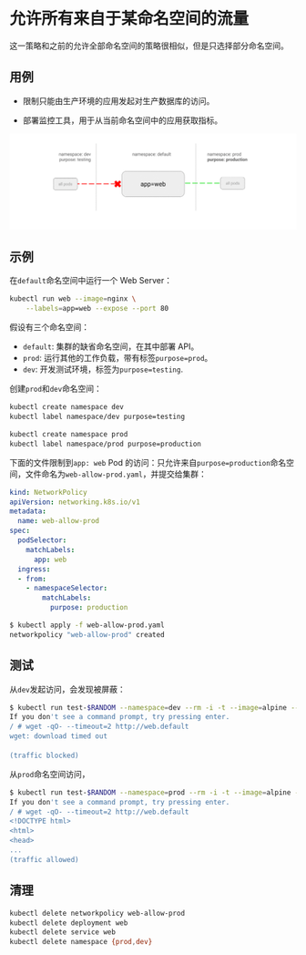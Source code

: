 # 允许所有来自于某命名空间的流量

这一策略和之前的允许全部命名空间的策略很相似，但是只选择部分命名空间。

## 用例

- 限制只能由生产环境的应用发起对生产数据库的访问。

- 部署监控工具，用于从当前命名空间中的应用获取指标。

![Diagram of ALLOW all traffic from a namespace policy](img/6.gif)

## 示例

在`default`命名空间中运行一个 Web Server：

~~~sh
kubectl run web --image=nginx \
    --labels=app=web --expose --port 80
~~~

假设有三个命名空间：

- `default`: 集群的缺省命名空间，在其中部署 API。
- `prod`: 运行其他的工作负载，带有标签`purpose=prod`。
- `dev`: 开发测试环境，标签为`purpose=testing`.

创建`prod`和`dev`命名空间：

~~~sh
kubectl create namespace dev
kubectl label namespace/dev purpose=testing
~~~

~~~sh
kubectl create namespace prod
kubectl label namespace/prod purpose=production
~~~

下面的文件限制到`app: web` Pod 的访问：只允许来自`purpose=production`命名空间，文件命名为`web-allow-prod.yaml`，并提交给集群：

~~~yaml
kind: NetworkPolicy
apiVersion: networking.k8s.io/v1
metadata:
  name: web-allow-prod
spec:
  podSelector:
    matchLabels:
      app: web
  ingress:
  - from:
    - namespaceSelector:
        matchLabels:
          purpose: production
~~~

~~~sh
$ kubectl apply -f web-allow-prod.yaml
networkpolicy "web-allow-prod" created
~~~

## 测试

从`dev`发起访问，会发现被屏蔽：

~~~sh
$ kubectl run test-$RANDOM --namespace=dev --rm -i -t --image=alpine -- sh
If you don't see a command prompt, try pressing enter.
/ # wget -qO- --timeout=2 http://web.default
wget: download timed out

(traffic blocked)
~~~

从`prod`命名空间访问，

~~~sh
$ kubectl run test-$RANDOM --namespace=prod --rm -i -t --image=alpine -- sh
If you don't see a command prompt, try pressing enter.
/ # wget -qO- --timeout=2 http://web.default
<!DOCTYPE html>
<html>
<head>
...
(traffic allowed)
~~~

## 清理

~~~sh
kubectl delete networkpolicy web-allow-prod
kubectl delete deployment web
kubectl delete service web
kubectl delete namespace {prod,dev}
~~~
